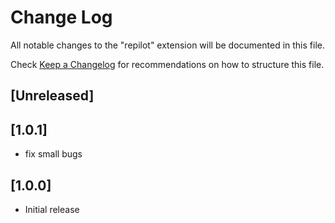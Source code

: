 # Change Log

All notable changes to the "repilot" extension will be documented in this file.

Check [Keep a Changelog](http://keepachangelog.com/) for recommendations on how to structure this file.

## [Unreleased]

## [1.0.1]

- fix small bugs

## [1.0.0]

- Initial release
